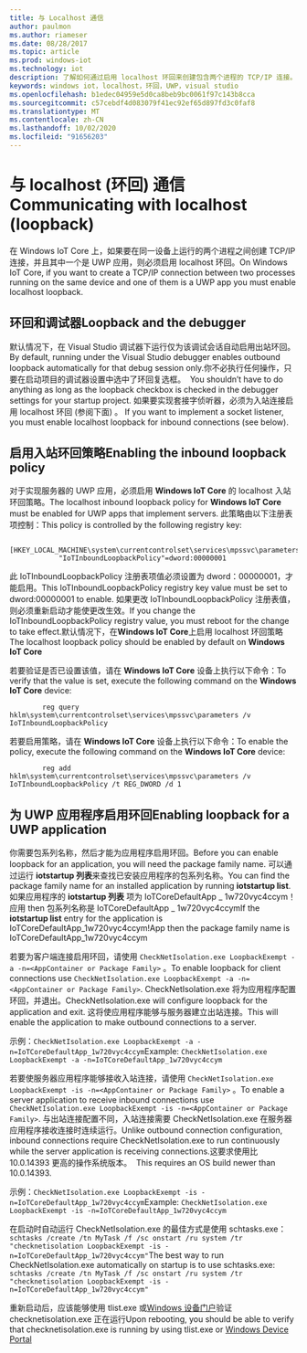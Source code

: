 ```yaml
---
title: 与 Localhost 通信
author: paulmon
ms.author: riameser
ms.date: 08/28/2017
ms.topic: article
ms.prod: windows-iot
ms.technology: iot
description: 了解如何通过启用 localhost 环回来创建包含两个进程的 TCP/IP 连接。
keywords: windows iot，localhost，环回，UWP，visual studio
ms.openlocfilehash: b1edec04959e5d0ca8beb9bc0061f97c143b8cca
ms.sourcegitcommit: c57cebdf4d083079f41ec92ef65d897fd3c0faf8
ms.translationtype: MT
ms.contentlocale: zh-CN
ms.lasthandoff: 10/02/2020
ms.locfileid: "91656203"
---
```

# <a name="communicating-with-localhost-loopback"></a><span data-ttu-id="66c14-104">与 localhost (环回) 通信</span><span class="sxs-lookup"><span data-stu-id="66c14-104">Communicating with localhost (loopback)</span></span>

<span data-ttu-id="66c14-105">在 Windows IoT Core 上，如果要在同一设备上运行的两个进程之间创建 TCP/IP 连接，并且其中一个是 UWP 应用，则必须启用 localhost 环回。</span><span class="sxs-lookup"><span data-stu-id="66c14-105">On Windows IoT Core, if you want to create a TCP/IP connection between two processes running on the same device and one of them is a UWP app you must enable localhost loopback.</span></span>

## <a name="loopback-and-the-debugger"></a><span data-ttu-id="66c14-106">环回和调试器</span><span class="sxs-lookup"><span data-stu-id="66c14-106">Loopback and the debugger</span></span> 
<span data-ttu-id="66c14-107">默认情况下，在 Visual Studio 调试器下运行仅为该调试会话自动启用出站环回。</span><span class="sxs-lookup"><span data-stu-id="66c14-107">By default, running under the Visual Studio debugger enables outbound loopback automatically for that debug session only.</span></span><span data-ttu-id="66c14-108">你不必执行任何操作，只要在启动项目的调试器设置中选中了环回复选框。</span><span class="sxs-lookup"><span data-stu-id="66c14-108">  You shouldn’t have to do anything as long as the loopback checkbox is checked in the debugger settings for your startup project.</span></span> <span data-ttu-id="66c14-109">如果要实现套接字侦听器，必须为入站连接启用 localhost 环回 (参阅下面) 。</span><span class="sxs-lookup"><span data-stu-id="66c14-109"> If you want to implement a socket listener, you must enable localhost loopback for inbound connections (see below).</span></span>

## <a name="enabling-the-inbound-loopback-policy"></a><span data-ttu-id="66c14-110">启用入站环回策略</span><span class="sxs-lookup"><span data-stu-id="66c14-110">Enabling the inbound loopback policy</span></span>
<span data-ttu-id="66c14-111">对于实现服务器的 UWP 应用，必须启用 **Windows IoT Core** 的 localhost 入站环回策略。</span><span class="sxs-lookup"><span data-stu-id="66c14-111">The localhost inbound loopback policy for **Windows IoT Core** must be enabled for UWP apps that implement servers.</span></span>  <span data-ttu-id="66c14-112">此策略由以下注册表项控制：</span><span class="sxs-lookup"><span data-stu-id="66c14-112">This policy is controlled by the following registry key:</span></span>
```
        [HKEY_LOCAL_MACHINE\system\currentcontrolset\services\mpssvc\parameters]
            "IoTInboundLoopbackPolicy"=dword:00000001
```
<span data-ttu-id="66c14-113">此 IoTInboundLoopbackPolicy 注册表项值必须设置为 dword：00000001，才能启用。</span><span class="sxs-lookup"><span data-stu-id="66c14-113">This IoTInboundLoopbackPolicy registry key value must be set to dword:00000001 to enable.</span></span> <span data-ttu-id="66c14-114">如果更改 IoTInboundLoopbackPolicy 注册表值，则必须重新启动才能使更改生效。</span><span class="sxs-lookup"><span data-stu-id="66c14-114">If you change the IoTInboundLoopbackPolicy registry value, you must reboot for the change to take effect.</span></span><span data-ttu-id="66c14-115">默认情况下，在**Windows IoT Core**上启用 localhost 环回策略</span><span class="sxs-lookup"><span data-stu-id="66c14-115">  The localhost loopback policy should be enabled by default on **Windows IoT Core**</span></span>

<span data-ttu-id="66c14-116">若要验证是否已设置该值，请在 **Windows IoT Core** 设备上执行以下命令：</span><span class="sxs-lookup"><span data-stu-id="66c14-116">To verify that the value is set, execute the following command on the **Windows IoT Core** device:</span></span>
```
        reg query hklm\system\currentcontrolset\services\mpssvc\parameters /v IoTInboundLoopbackPolicy
```
<span data-ttu-id="66c14-117">若要启用策略，请在 **Windows IoT Core** 设备上执行以下命令：</span><span class="sxs-lookup"><span data-stu-id="66c14-117">To enable the policy, execute the following command on the **Windows IoT Core** device:</span></span>
```
        reg add hklm\system\currentcontrolset\services\mpssvc\parameters /v IoTInboundLoopbackPolicy /t REG_DWORD /d 1
```

## <a name="enabling-loopback-for-a-uwp-application"></a><span data-ttu-id="66c14-118">为 UWP 应用程序启用环回</span><span class="sxs-lookup"><span data-stu-id="66c14-118">Enabling loopback for a UWP application</span></span>
<span data-ttu-id="66c14-119">你需要包系列名称，然后才能为应用程序启用环回。</span><span class="sxs-lookup"><span data-stu-id="66c14-119">Before you can enable loopback for an application, you will need the package family name.</span></span>  <span data-ttu-id="66c14-120">可以通过运行 **iotstartup 列表**来查找已安装应用程序的包系列名称。</span><span class="sxs-lookup"><span data-stu-id="66c14-120">You can find the package family name for an installed application by running **iotstartup list**.</span></span>  <span data-ttu-id="66c14-121">如果应用程序的 **iotstartup 列表** 项为 IoTCoreDefaultApp \_ 1w720vyc4ccym！应用 then 包系列名称是 IoTCoreDefaultApp \_ 1w720vyc4ccym</span><span class="sxs-lookup"><span data-stu-id="66c14-121">If the **iotstartup list** entry for the application is IoTCoreDefaultApp\_1w720vyc4ccym!App then the package family name is IoTCoreDefaultApp\_1w720vyc4ccym</span></span>

<span data-ttu-id="66c14-122">若要为客户端连接启用环回，请使用 `CheckNetIsolation.exe LoopbackExempt -a -n=<AppContainer or Package Family>` 。</span><span class="sxs-lookup"><span data-stu-id="66c14-122">To enable loopback for client connections use `CheckNetIsolation.exe LoopbackExempt -a -n=<AppContainer or Package Family>`.</span></span>  <span data-ttu-id="66c14-123">CheckNetIsolation.exe 将为应用程序配置环回，并退出。</span><span class="sxs-lookup"><span data-stu-id="66c14-123">CheckNetIsolation.exe will configure loopback for the application and exit.</span></span> <span data-ttu-id="66c14-124">这将使应用程序能够与服务器建立出站连接。</span><span class="sxs-lookup"><span data-stu-id="66c14-124">This will enable the application to make outbound connections to a server.</span></span>

<span data-ttu-id="66c14-125">示例：`CheckNetIsolation.exe LoopbackExempt -a -n=IoTCoreDefaultApp_1w720vyc4ccym`</span><span class="sxs-lookup"><span data-stu-id="66c14-125">Example: `CheckNetIsolation.exe LoopbackExempt -a -n=IoTCoreDefaultApp_1w720vyc4ccym`</span></span>

<span data-ttu-id="66c14-126">若要使服务器应用程序能够接收入站连接，请使用 `CheckNetIsolation.exe LoopbackExempt -is -n=<AppContainer or Package Family>` 。</span><span class="sxs-lookup"><span data-stu-id="66c14-126">To enable a server application to receive inbound connections use `CheckNetIsolation.exe LoopbackExempt -is -n=<AppContainer or Package Family>`.</span></span> <span data-ttu-id="66c14-127">与出站连接配置不同，入站连接需要 CheckNetIsolation.exe 在服务器应用程序接收连接时连续运行。</span><span class="sxs-lookup"><span data-stu-id="66c14-127">Unlike outbound connection configuration, inbound connections require CheckNetIsolation.exe to run continuously while the server application is receiving connections.</span></span><span data-ttu-id="66c14-128">这要求使用比10.0.14393 更高的操作系统版本。</span><span class="sxs-lookup"><span data-stu-id="66c14-128">  This requires an OS build newer than 10.0.14393.</span></span>

<span data-ttu-id="66c14-129">示例：`CheckNetIsolation.exe LoopbackExempt -is -n=IoTCoreDefaultApp_1w720vyc4ccym`</span><span class="sxs-lookup"><span data-stu-id="66c14-129">Example: `CheckNetIsolation.exe LoopbackExempt -is -n=IoTCoreDefaultApp_1w720vyc4ccym`</span></span>

<span data-ttu-id="66c14-130">在启动时自动运行 CheckNetIsolation.exe 的最佳方式是使用 schtasks.exe： `schtasks /create /tn MyTask /f /sc onstart /ru system /tr "checknetisolation LoopbackExempt -is -n=IoTCoreDefaultApp_1w720vyc4ccym"`</span><span class="sxs-lookup"><span data-stu-id="66c14-130">The best way to run CheckNetIsolation.exe automatically on startup is to use schtasks.exe: `schtasks /create /tn MyTask /f /sc onstart /ru system /tr "checknetisolation LoopbackExempt -is -n=IoTCoreDefaultApp_1w720vyc4ccym"`</span></span>

<span data-ttu-id="66c14-131">重新启动后，应该能够使用 tlist.exe 或[Windows 设备门户](https://developer.microsoft.com/windows/iot/docs/deviceportal)验证 checknetisolation.exe 正在运行</span><span class="sxs-lookup"><span data-stu-id="66c14-131">Upon rebooting, you should be able to verify that checknetisolation.exe is running by using tlist.exe or [Windows Device Portal](https://developer.microsoft.com/windows/iot/docs/deviceportal)</span></span>
